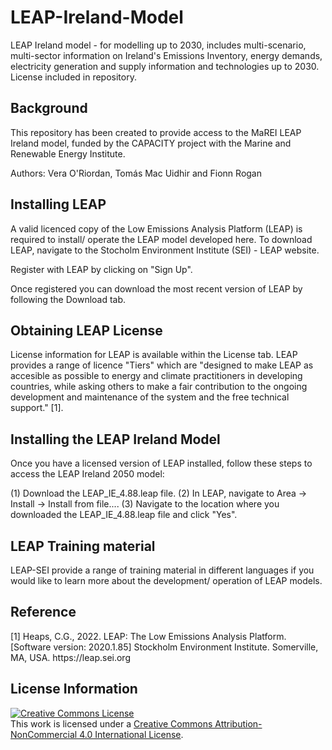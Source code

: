 # LEAP-Ireland-Model
LEAP Ireland model - for modelling up to 2030, includes multi-scenario, multi-sector information on Ireland's Emissions Inventory, energy demands, electricity generation and supply information and technologies up to 2030.  License included in repository.

<h2> Background </h2>
This repository has been created to provide access to the MaREI LEAP Ireland model, funded by the CAPACITY project with the Marine and Renewable Energy Institute.

Authors: Vera O'Riordan, Tomás Mac Uidhir and Fionn Rogan

<h2> Installing LEAP </h2>
A valid licenced copy of the Low Emissions Analysis Platform (LEAP) is required to install/ operate the LEAP model developed here. To download LEAP, navigate to the Stocholm Environment Institute (SEI) - LEAP website.

Register with LEAP by clicking on "Sign Up".

Once registered you can download the most recent version of LEAP by following the Download tab.

<h2> Obtaining LEAP License </h2>
License information for LEAP is available within the License tab. LEAP provides a range of licence "Tiers" which are "designed to make LEAP as accesible as possible to energy and climate practitioners in developing countries, while asking others to make a fair contribution to the ongoing development and maintenance of the system and the free technical support." [1].

<h2> Installing the LEAP Ireland Model </h2>
Once you have a licensed version of LEAP installed, follow these steps to access the LEAP Ireland 2050 model:

(1) Download the LEAP_IE_4.88.leap file. (2) In LEAP, navigate to Area -> Install -> Install from file.... (3) Navigate to the location where you downloaded the LEAP_IE_4.88.leap file and click "Yes".

<h2> LEAP Training material </h2>
LEAP-SEI provide a range of training material in different languages if you would like to learn more about the development/ operation of LEAP models.

<h2> Reference </h2>
[1] Heaps, C.G., 2022. LEAP: The Low Emissions Analysis Platform. [Software version: 2020.1.85] Stockholm Environment Institute. Somerville, MA, USA. https://leap.sei.org
 
 <h2> License Information </h2>

<a rel="license" href="http://creativecommons.org/licenses/by-nc/4.0/"><img alt="Creative Commons License" style="border-width:0" src="https://i.creativecommons.org/l/by-nc/4.0/88x31.png" /></a><br />This work is licensed under a <a rel="license" href="http://creativecommons.org/licenses/by-nc/4.0/">Creative Commons Attribution-NonCommercial 4.0 International License</a>.

